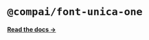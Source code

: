 # `@compai/font-unica-one`

[**Read the docs &rarr;**](https://components.ai/docs/typefaces/unica-one)
